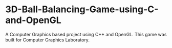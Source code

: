 # 3D-Ball-Balancing-Game-using-C-and-OpenGL
A Computer Graphics based project using C++ and OpenGL. This game was built for Computer Graphics Laboratory.
